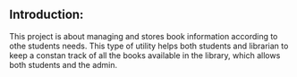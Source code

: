## Introduction:

This project is about managing and stores book information according to othe students needs. This type of utility helps both students and librarian to keep a constan track of all the books available in the library, which allows both students and the admin.